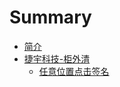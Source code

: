 # Summary

* [简介](README.md)
* [捷宇科技-柜外清](jykj/SUMMARY.md)
  * [任意位置点击签名](jykj/任意位置点击签名/SignByClick.md) 
